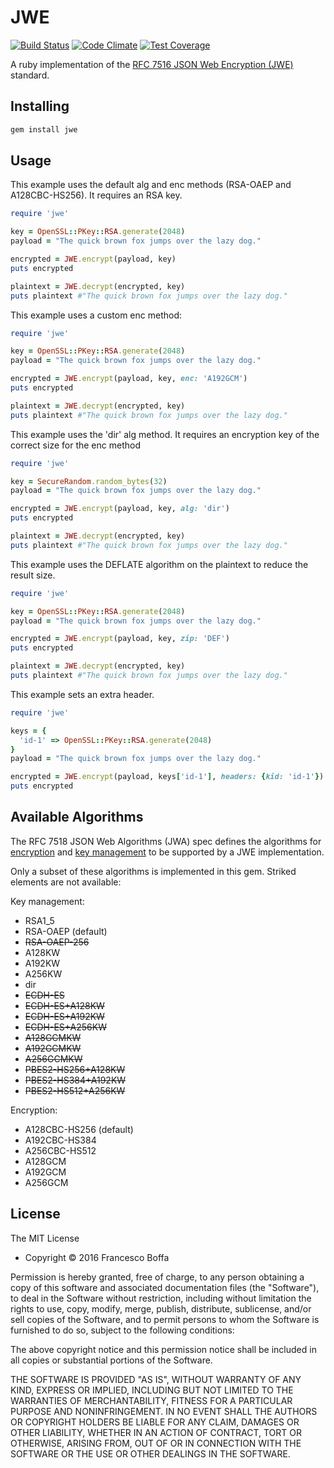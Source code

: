 # JWE

[![Build Status](https://travis-ci.org/jwt/ruby-jwe.svg)](https://travis-ci.org/jwt/ruby-jwe)
[![Code Climate](https://codeclimate.com/github/aomega08/jwe/badges/gpa.svg)](https://codeclimate.com/github/aomega08/jwe)
[![Test Coverage](https://codeclimate.com/github/aomega08/jwe/badges/coverage.svg)](https://codeclimate.com/github/aomega08/jwe/coverage)

A ruby implementation of the [RFC 7516 JSON Web Encryption (JWE)](https://tools.ietf.org/html/rfc7516) standard.

## Installing

```bash
gem install jwe
```
## Usage

This example uses the default alg and enc methods (RSA-OAEP and A128CBC-HS256). It requires an RSA key.

```ruby
require 'jwe'

key = OpenSSL::PKey::RSA.generate(2048)
payload = "The quick brown fox jumps over the lazy dog."

encrypted = JWE.encrypt(payload, key)
puts encrypted

plaintext = JWE.decrypt(encrypted, key)
puts plaintext #"The quick brown fox jumps over the lazy dog."
```

This example uses a custom enc method:

```ruby
require 'jwe'

key = OpenSSL::PKey::RSA.generate(2048)
payload = "The quick brown fox jumps over the lazy dog."

encrypted = JWE.encrypt(payload, key, enc: 'A192GCM')
puts encrypted

plaintext = JWE.decrypt(encrypted, key)
puts plaintext #"The quick brown fox jumps over the lazy dog."
```

This example uses the 'dir' alg method. It requires an encryption key of the correct size for the enc method

```ruby
require 'jwe'

key = SecureRandom.random_bytes(32)
payload = "The quick brown fox jumps over the lazy dog."

encrypted = JWE.encrypt(payload, key, alg: 'dir')
puts encrypted

plaintext = JWE.decrypt(encrypted, key)
puts plaintext #"The quick brown fox jumps over the lazy dog."
```

This example uses the DEFLATE algorithm on the plaintext to reduce the result size.

```ruby
require 'jwe'

key = OpenSSL::PKey::RSA.generate(2048)
payload = "The quick brown fox jumps over the lazy dog."

encrypted = JWE.encrypt(payload, key, zip: 'DEF')
puts encrypted

plaintext = JWE.decrypt(encrypted, key)
puts plaintext #"The quick brown fox jumps over the lazy dog."
```

This example sets an extra header.

```ruby
require 'jwe'

keys = {
  'id-1' => OpenSSL::PKey::RSA.generate(2048)
}
payload = "The quick brown fox jumps over the lazy dog."

encrypted = JWE.encrypt(payload, keys['id-1'], headers: {kid: 'id-1'})
puts encrypted
```

## Available Algorithms

The RFC 7518 JSON Web Algorithms (JWA) spec defines the algorithms for [encryption](https://tools.ietf.org/html/rfc7518#section-5.1)
 and [key management](https://tools.ietf.org/html/rfc7518#section-4.1) to be supported by a JWE implementation.

Only a subset of these algorithms is implemented in this gem. Striked elements are not available:

Key management:
* RSA1_5
* RSA-OAEP (default)
* ~~RSA-OAEP-256~~
* A128KW
* A192KW
* A256KW
* dir
* ~~ECDH-ES~~
* ~~ECDH-ES+A128KW~~
* ~~ECDH-ES+A192KW~~
* ~~ECDH-ES+A256KW~~
* ~~A128GCMKW~~
* ~~A192GCMKW~~
* ~~A256GCMKW~~
* ~~PBES2-HS256+A128KW~~
* ~~PBES2-HS384+A192KW~~
* ~~PBES2-HS512+A256KW~~

Encryption:
* A128CBC-HS256 (default)
* A192CBC-HS384
* A256CBC-HS512
* A128GCM
* A192GCM
* A256GCM

## License

The MIT License

* Copyright © 2016 Francesco Boffa

Permission is hereby granted, free of charge, to any person obtaining
a copy of this software and associated documentation files (the
"Software"), to deal in the Software without restriction, including
without limitation the rights to use, copy, modify, merge, publish,
distribute, sublicense, and/or sell copies of the Software, and to
permit persons to whom the Software is furnished to do so, subject to
the following conditions:

The above copyright notice and this permission notice shall be
included in all copies or substantial portions of the Software.

THE SOFTWARE IS PROVIDED "AS IS", WITHOUT WARRANTY OF ANY KIND,
EXPRESS OR IMPLIED, INCLUDING BUT NOT LIMITED TO THE WARRANTIES OF
MERCHANTABILITY, FITNESS FOR A PARTICULAR PURPOSE AND NONINFRINGEMENT.
IN NO EVENT SHALL THE AUTHORS OR COPYRIGHT HOLDERS BE LIABLE FOR ANY
CLAIM, DAMAGES OR OTHER LIABILITY, WHETHER IN AN ACTION OF CONTRACT,
TORT OR OTHERWISE, ARISING FROM, OUT OF OR IN CONNECTION WITH THE
SOFTWARE OR THE USE OR OTHER DEALINGS IN THE SOFTWARE.


